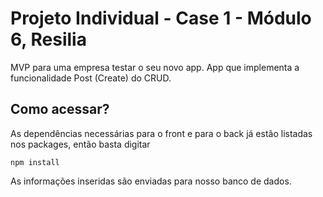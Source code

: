 # Projeto Individual - Case 1 - Módulo 6, Resilia

MVP para uma empresa testar o seu novo app. App que implementa a funcionalidade Post (Create) do CRUD.

## Como acessar?
As dependências necessárias para  o front e para o back já estão listadas nos packages, então basta digitar
```
npm install
```

As informações inseridas são enviadas para nosso banco de dados.

